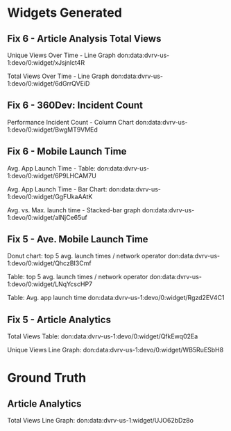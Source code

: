 # Widgets Generated

## Fix 6 - Article Analysis Total Views

Unique Views Over Time - Line Graph
don:data:dvrv-us-1:devo/0:widget/xJsjnlct4R

Total Views Over Time - Line Graph
don:data:dvrv-us-1:devo/0:widget/6dGrrQVEiD

## Fix 6 - 360Dev: Incident Count

Performance Incident Count - Column Chart
don:data:dvrv-us-1:devo/0:widget/BwgMT9VMEd

## Fix 6 - Mobile Launch Time

Avg. App Launch Time - Table:
don:data:dvrv-us-1:devo/0:widget/6P9LHCAM7U

Avg. App Launch Time - Bar Chart:
don:data:dvrv-us-1:devo/0:widget/GgFUkaAAtK

Avg. vs. Max. launch time - Stacked-bar graph
don:data:dvrv-us-1:devo/0:widget/aINjCe65uf

## Fix 5 - Ave. Mobile Launch Time

Donut chart: top 5 avg. launch times / network operator
don:data:dvrv-us-1:devo/0:widget/QhczBI3Cmf

Table: top 5 avg. launch times / network operator
don:data:dvrv-us-1:devo/0:widget/LNqYcscHP7

Table: Avg. app launch time
don:data:dvrv-us-1:devo/0:widget/Rgzd2EV4C1

## Fix 5 - Article Analytics

Total Views Table:
don:data:dvrv-us-1:devo/0:widget/QfkEwq02Ea

Unique Views Line Graph:
don:data:dvrv-us-1:devo/0:widget/WB5RuESbH8

# Ground Truth

## Article Analytics

Total Views Line Graph:
don:data:dvrv-us-1:widget/UJO62bDz8o
